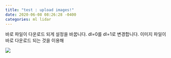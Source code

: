 ```yaml
---
title: "test : upload images!"
date: 2020-06-08 08:26:28 -0400
categories: ml lidar
---
```


바로 파일이 다운로드 되게 설정을 바꿉니다. dl=0를 dl=1로 변경합니다. 이미지 파일이 바로 다운로드 되는 것을 이용해 

<img src="https://www.dropbox.com/s/vsjnc903pv1snzv/logo-2x.png?dl=1">
